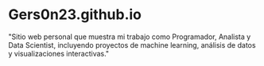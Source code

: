 # Gers0n23.github.io
"Sitio web personal que muestra mi trabajo como Programador, Analista y Data Scientist, incluyendo proyectos de machine learning, análisis de datos y visualizaciones interactivas."
